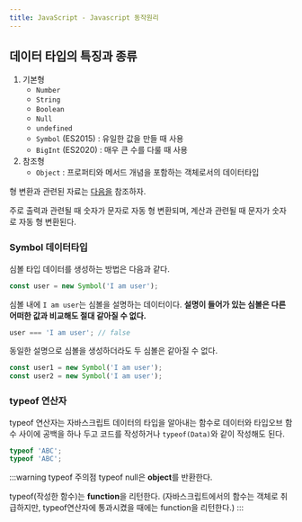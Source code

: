 ```yaml
---
title: JavaScript - Javascript 동작원리
---
```


## 데이터 타입의 특징과 종류

1. 기본형
    - `Number`
    - `String`
    - `Boolean`
    - `Null`
    - `undefined`
    - `Symbol` (ES2015) : 유일한 값을 만들 때 사용
    - `BigInt` (ES2020) : 매우 큰 수를 다룰 때 사용
2. 참조형
    - `Object` : 프로퍼티와 메서드 개념을 포함하는 객체로서의 데이터타입

형 변환과 관련된 자료는 [다음을](https://ko.javascript.info/type-conversions) 참조하자.

주로 출력과 관련될 때 숫자가 문자로 자동 형 변환되며, 계산과 관련될 때 문자가 숫자로 자동 형 변환된다.

### Symbol 데이터타입

심볼 타입 데이터를 생성하는 방법은 다음과 같다.

```js
const user = new Symbol('I am user');
```

심볼 내에 `I am user`는 심볼을 설명하는 데이터이다. **설명이 들어가 있는 심볼은 다른 어떠한 값과 비교해도 절대 같아질 수 없다.**

```js
user === 'I am user'; // false
```

동일한 설명으로 심볼을 생성하더라도 두 심볼은 같아질 수 없다.

```js
const user1 = new Symbol('I am user');
const user2 = new Symbol('I am user');
```

### typeof 연산자

typeof 연산자는 자바스크립트 데이터의 타입을 알아내는 함수로 데이터와 타입오브 함수 사이에 공백을 하나 두고 코드를 작성하거나 `typeof(Data)`와 같이 작성해도 된다.

```js
typeof 'ABC';
typeof 'ABC';
```

:::warning typeof 주의점
typeof null은 **object**를 반환한다.

typeof(작성한 함수)는 **function**을 리턴한다. (자바스크립트에서의 함수는 객체로 취급하지만, typeof연산자에 통과시켰을 때에는 function을 리턴한다.)
:::
